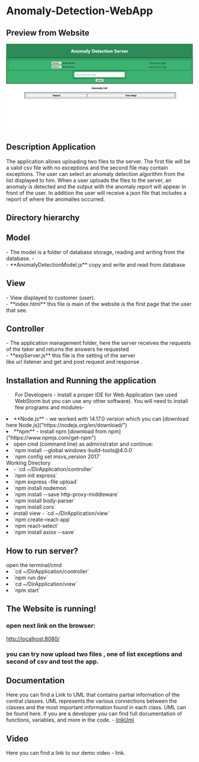<h1>Anomaly-Detection-WebApp</h1>

<h2>Preview from Website</h2>

!["Preview Website"](./prewebsite.jpeg)

<h2>Description Application</h2>
The application allows uploading two files to the server.
The first file will be a valid csv file with no exceptions and the second file may contain exceptions.
The user can select an anomaly detection algorithm from the list displayed to him. When a user uploads the files to the server, an anomaly is detected and the output with the anomaly report will appear in front of the user.
In addition the user will receive a json file that includes a report of where the anomalies occurred.

<h2>Directory hierarchy</h2>

  <h2>Model</h2>
  - The model is a folder of database storage, reading and writing from the database.
  - <br/>
  - **AnomalyDetectionModel.js** copy and write and read from database 
   

  <h2>View</h2>
  - View displayed to customer (user). <br/>
   - **index.html** this file is main of the website is the first page that the user that see. 
  <h2>Controller</h2>
  - The application management folder, here the server receives the requests of the taker and returns the answers he requested <br/>
    - **expServer.js** this file is the setting of the server <br/>
      like url  listener and get and post request and response .

<h2>Installation and Running the application</h2>

<ul> For Developers - install a proper IDE for Web Application (we used WebStorm but you can use any other software). You will need to install few programs and modules- </ul>
  <li>**Node.js** - we worked with 14.17.0 version which you can [download here Node.js]("https://nodejs.org/en/download/")</li>
  <li>  **npm** - install npm [download from npm]("https://www.npmjs.com/get-npm")</li>
   <li>  open cmd (command line) as administrator and continue:</li>
       <li> `npm install --global windows-build-tools@4.0.0`</li>
       <li> `npm config set msvs_version 2017`</li>
   Working Directory  <li> - `cd ~/DirApplication/controller`</li>
       <li> `npm init express`  </li>
       <li> `npm express -file upload`  </li>
       <li> `npm install nodemon`</li>
       <li> `npm install --save http-proxy-middleware`</li>
       <li> `npm install body-parser`</li>
       <li> `npm install cors`</li>
    
   <li>  install view - `cd ~/DirApplication/view` </li>
       <li> `npm create-react-app` </li>
       <li> `npm react-select` </li>
       <li> `npm install axios --save` </li>
 <h2>How to run server?</h2>
 <div>open the terminal/cmd</div>
 <li> `cd ~/DirApplication/controller`</li>
 <li> `npm run dev`</li>
 <li> `cd ~/DirApplication/view`</li>
 <li> `npm start` </li>
<h2>The Website is running!</h2>
<h3>open next link on the browser:</h3>
 <a href ="http://localhost:8080/">http://localhost:8080/</a>
        
<h3>you can try now upload two files , one of list exceptions and second of csv and test the app.</h3>

<h2>Documentation</h2>
Here you can find a Link to UML that contains partial information of the central classes. UML represents the various connections between the classes and the most important information found in each class. UML can be found here. If you are a developer you can find full documentation of functions, variables, and more in the code.
- <a href="https://viewer.diagrams.net/?highlight=0000ff&edit=_blank&layers=1&nav=1&title=umlwebapp.html#R7Vvrc9o4EP9rmMl9CIOfwMdA%2Brib9C7TZNrrp47ACqiVLU4WAfrX38qW%2FJINpuHRTriZS631Wki7P%2B9L644zDtfvOFrMP7AA047dC9Yd57Zj2%2F2BDX8lYZMSXMdPCTNOgpRk5YQH8gMrYk9RlyTAcYlRMEYFWZSJUxZFeCpKNMQ5W5XZnhgt%2F%2BoCzbBBeJgialI%2Fk0DMFdXq9fIb7zGZzdVPDzx1Y4Km32ecLSP1exGLcHonRHoaxRrPUcBWBZLzpuOMOWMivQrXY0ylVLXE0ufeNtzNlsxxJNo88KflXL97%2FufDjHxcs%2FX7G9uO3117am1io0WBA5CMGjIu5mzGIkTf5NRRsl0sZ%2B3BKOe5Y2wBRAuI37AQG6VmtBQMSHMRUnUXr4n4Vz7e7Xtq%2BEXNJq9v18XBRg8iwTfFp%2BT4i55RDvLnkpF%2B8IlFQi3FkeN0x3KbjYJUpJgt%2BRRriA99y%2FKGTz0fDwd4cG31FU4Rn2GxRcRWpmt4ezALMSwOnuOYIkGey4tACsezjC9XKFwondbrt3GFz4gutXLXiwfMnzE31B6vSEhRhMuaSmSnmOQYUTKL4HoKooJJnBFMJQi8RzfqhpAQGE3nhAZ3aMOWUjCxgJdEj0ZzxskPmBbp34DbXCvI9kscD%2FJJpUaOY%2BC511qyMtIdioXimTJK0SImk2zBIWiHRCMmBAsVk97pW0LpmFHGEwE4T8l%2FBryztzadPyRTdU3RBNNR9vrrmRIDIDfF2ffMliSiLPycYpLSfYtCQiVUP2EeoAiVAWvZjeCUksfrAsmEmLrrKgOkbHNmdFcFS%2Bcr2rxg5Cxt5A6LyqGBSgOMlFSB2EqeGp0UP4kabIYkCBIDFi%2FQlESzx8RcXVs55S558NbJKR%2BVOJwEGAIJlGIrQ8A9i4kgTM7PU97RgpFIJCLzRh3vNqFwMWYRbAKRRI0YMLvCErcjU8HNL%2FJulWsd%2B%2B1UPDiCgrW%2FKyl4JPfIYnG1kG7RHnP8Xxde3z8M1cMGRZ3qq6%2FO3tpPLVNZ0a6paElazYnAD0CXa1pBwCPdHMz3RBNLMAcc4agGEGXFj0AO417XkxCwxzC28vF5UOG47VCh0XNYWJjeKIUFeM8rsVngFBXJX4kLn0o5TMBT%2BbNcIheknAQpfksXcQik1AZNfgNYKIkFjq6kQC62YysiDGW3AkkjIgYtPcrRENFkPpYxvooh3QA9jFiwgT3GmF%2BwcUpsWDpMPRs4LAMcIADBKeQDNbnOy7HQmP9kMWadrsuZRTUvLeZabis9bQ%2F77XLYb7mmTbd7NUrqHyDqr1WSbSjpE8GrV6od1%2F%2FV1OMY6lFlvlepH6eiH%2Ffs%2BmmRNxeKOMWqSnMV7KAQtntDU0RWnRvoHUtGVl3u6aNQ4ieaxPIfAiBadxP0XmKEn48RmiHaHCYMzh0lmCaOY5DEZzz5RASi8QURp0XE8IQFiXpEuAYiPuKYLqn4K2ZR9xsgoncN%2FwMRaGMWLnCExaU4cW7gWHaNN651NUdDjlmhiCmeijsSiwQ3F4icGSLuuSsWOisuQCQNPr5dHM2JweCfPfQwKxTVwPRmscgdzphjJHDucC5wOSVc3LPXswa7kz0cBTey9QVGE8rkOXma9FWJwCePujuF0%2FbCuHrYX0gRdZuGbtlIejS6umOjvksjXeWLmyu0e9%2FdXNGQotZprnXHhZruXgK1UE9zKulu3ytPke5IPZUDwJjI9Qbdvl2Zy%2B36fuU0Nt28MR%2FoF20KbOp9aly306tfd9PynIZ9NvIP9uN3t68HLtId5m9PptcX1B7NwsBNxEJEN7dYQNhGWFRf7SqUVIolpqQb5EVdLjW2ec%2FGl5T0Aa1LjPu2wxS7TfS4pimllandqyDt1fShZFgqWlnPPpKVtU2nHCRoSKFBcHyVjhl%2FTA%2BogTliHO6BBcV%2Fo1DRUAolTWw8fTq9k%2F5tHHKhJbJlQ0stVo7mkWvbF07hkXc0iBUdda8Lq2zdTwmDe8wJiEfW4l%2FgvffS5zEcc9muOMNKdbmtX7ZspzyRX5mowSEfzEeZQZ9lYOzXOX1pAcwDOA2vEo1kLdkFILl1huBop5jmOYxpCV6bloYVJdW49pMqyTHDPefVK8mtvEqu7Z1ZS3VFkd8hy82%2FRegUPkRQT235FOHn%2FGtjK%2BXu7Ng5nRO2Kl5Y28m9s%2BN%2BZSLX7toDr2%2B56m8rn7x3klxdvtvfukrH3ZN%2FuB%2B%2Fu309x0mSHbNgHfOp8Uq%2BipT4RNFNRc3u0DTJ9eda7tGMsnlIrtLbr4EulXxdCgITQa7lKElkl6WqCmiylun9ZsJJ0Io1hCSz4Q6JxoRPQZG1tx9IuKC41W8ISIJiSIVw47nMJXHfYTT2SdzrAa2P4g8P6DZpVSHMYItE2MXvFaMg%2Fx6rEn8EBIUsCh7nJKqYNMutBCJJPLDz68odEJooQ7WfkdodcjSaKN1bqx3RQaKFag3Ycyp1m7bRglctKjpet1KWP1CEUO1200tu9OBVfnc7v1cVyb785fXsGyHAMP8UOWXPv%2FR23vwP">linkUml</a>

<h2>Video</h2>
Here you can find a link to our demo video - link.
